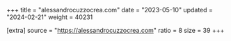 +++
title = "alessandrocuzzocrea.com"
date = "2023-05-10"
updated = "2024-02-21"
weight = 40231

[extra]
source = "https://alessandrocuzzocrea.com"
ratio = 8
size = 39
+++
